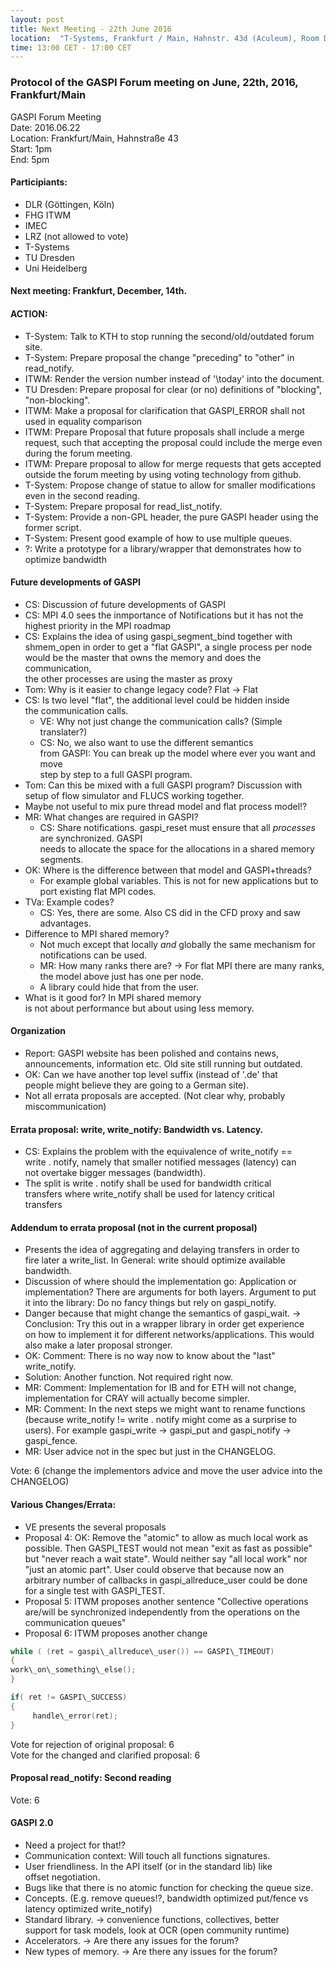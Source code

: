 ```yaml
---
layout: post
title: Next Meeting - 22th June 2016
location:  "T-Systems, Frankfurt / Main, Hahnstr. 43d (Aculeum), Room D.00.63"
time: 13:00 CET - 17:00 CET
---
```


### Protocol of the GASPI Forum meeting on June, 22th, 2016, Frankfurt/Main

GASPI Forum Meeting  
Date: 2016.06.22  
Location: Frankfurt/Main, Hahnstraße 43  
Start: 1pm  
End: 5pm  

#### Participiants:
- DLR (Göttingen, Köln)
- FHG ITWM
- IMEC
- LRZ (not allowed to vote)
- T-Systems
- TU Dresden
- Uni Heidelberg

#### Next meeting: Frankfurt, December, 14th.

#### ACTION:
- T-System: Talk to KTH to stop running the second/old/outdated forum site.  
- T-System: Prepare proposal the change  "preceding" to "other" in read_notify.  
- ITWM: Render the version number instead of '\today' into the document.  
- TU Dresden: Prepare proposal for clear (or no) definitions of  "blocking", "non-blocking".  
- ITWM: Make a proposal for clarification that GASPI_ERROR shall not used in equality comparison  
- ITWM: Prepare Proposal that future proposals shall include a merge  
request, such that accepting the proposal could include the merge even  
during the forum meeting.
- ITWM: Prepare proposal to allow for merge requests that gets accepted  
outside the forum meeting by using voting technology from github.
- T-System: Propose change of statue to allow for smaller modifications  
even in the second reading.
- T-System: Prepare proposal for read\_list\_notify. 
- T-System: Provide a non-GPL header, the pure GASPI header using the  
former script.
- T-System: Present good example of how to use multiple queues.  
- ?: Write a prototype for a library/wrapper that demonstrates how to  
optimize bandwidth  

#### Future developments of GASPI
- CS: Discussion of future developments of GASPI
- CS: MPI 4.0 sees the inmportance of Notifications but it has not the  
highest priority in the MPI roadmap
- CS: Explains the idea of using gaspi\_segment\_bind together with  
shmem\_open in order to get a "flat GASPI", a single process per node  
would be the master that owns the memory and does the communication,  
the other processes are using the master as proxy
- Tom: Why is it easier to change legacy code? Flat -> Flat
- CS: Is two level "flat", the additional level could be hidden inside  
the communication calls.
  - VE: Why not just change the communication calls? (Simple  
translater?) 
  - CS: No, we also want to use the different semantics  
from GASPI: You can break up the model where ever you want and move  
step by step to a full GASPI program.
- Tom: Can this be mixed with a full GASPI program? Discussion with  
setup of flow simulator and FLUCS working together. 
- Maybe not  useful to mix pure thread model and flat process model!?
- MR: What changes are required in GASPI? 
  - CS: Share notifications.  gaspi\_reset must ensure that all _processes_ are synchronized. GASPI  
needs to allocate the space for the allocations in a shared memory  
segments.
- OK: Where is the difference between that model and GASPI+threads? 
  - For example global variables. This is not for new applications but to  
port existing flat MPI codes.
- TVa: Example codes? 
  - CS: Yes, there are some. Also CS did in the CFD proxy and saw advantages.
- Difference to MPI shared memory? 
  - Not much except that locally  _and_ globally the same mechanism for notifications can be used.
  - MR: How many ranks there are? -> For flat MPI there are many ranks,  
the model above just has one per node. 
  - A library could hide that from the user.
- What is it good for? In MPI shared memory  
is not about performance but about using less memory.

#### Organization
- Report: GASPI website has been polished and contains news,  
announcements, information etc. Old site still running but outdated.
- OK: Can we have another top level suffix (instead of '.de' that  
people might believe they are going to a German site).
- Not all errata proposals are accepted. (Not clear why, probably  
miscommunication)

#### Errata proposal: write, write\_notify: Bandwidth vs. Latency.
- CS: Explains the problem with the equivalence of write\_notify ==  
write . notify, namely that smaller notified messages (latency) can  
not overtake bigger messages (bandwidth).
- The split is write . notify shall be used for bandwidth critical  
transfers where write\_notify shall be used for latency critical  
transfers

#### Addendum to errata proposal (not in the current proposal)
- Presents the idea of aggregating and delaying transfers in order to  
fire later a write\_list. In General: write should optimize available  
bandwidth.
- Discussion of where should the implementation go: Application or  
implementation? There are arguments for both layers. Argument to put  
it into the library: Do no fancy things but rely on gaspi\_notify. 
- Danger because that might change the semantics of gaspi\_wait. ->  
Conclusion: Try this out in a wrapper library in order get experience  
on how to implement it for different networks/applications. This would  
also make a later proposal stronger.
- OK: Comment: There is no way now to know about the "last"  
write\_notify. 
- Solution: Another function. Not required right now.
- MR: Comment: Implementation for IB and for ETH will not change,  
implementation for CRAY will actually become simpler.
- MR: Comment: In the next steps we might want to rename functions  
(because write\_notify != write . notify might come as a surprise to  
users). For example gaspi\_write -> gaspi\_put and gaspi\_notify ->  
gaspi\_fence.
- MR: User advice not in the spec but just in the CHANGELOG.

Vote: 6 (change the implementors advice and move the user advice into the
CHANGELOG)

#### Various Changes/Errata:
- VE presents the several proposals
- Proposal 4: OK: Remove the "atomic" to allow as much local work as  
possible. Then GASPI_TEST would not mean "exit as fast as possible"  
but "never reach a wait state". Would neither say "all local work" nor  
"just an atomic part". User could observe that because now an  
arbitrary number of callbacks in gaspi\_allreduce\_user could be done  
for a single test with GASPI\_TEST.
- Proposal 5: ITWM proposes another sentence
"Collective operations are/will be synchronized independently from the
operations on the communication queues"
- Proposal 6: ITWM proposes another change

```c
while ( (ret = gaspi\_allreduce\_user()) == GASPI\_TIMEOUT)  
{  
work\_on\_something\_else();
}

if( ret != GASPI\_SUCCESS)
{
     handle\_error(ret);
}
```

Vote for rejection of original proposal: 6  
Vote for the changed and clarified proposal: 6  

#### Proposal read\_notify: Second reading

Vote: 6  

#### GASPI 2.0
- Need a project for that!?
- Communication context: Will touch all functions signatures.
- User friendliness. In the API itself (or in the standard lib) like  
offset negotiation.
- Bugs like that there is no atomic function for checking the queue size.
- Concepts. (E.g. remove queues!?, bandwidth optimized put/fence vs  
latency optimized write\_notify)
- Standard library. -> convenience functions, collectives, better  
support for task models, look at OCR (open community runtime)
- Accelerators. -> Are there any issues for the forum?
- New types of memory. -> Are there any issues for the forum?


